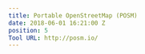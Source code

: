 ```yaml
---
title: Portable OpenStreetMap (POSM)
date: 2018-06-01 16:21:00 Z
position: 5
Tool URL: http://posm.io/
---
```


